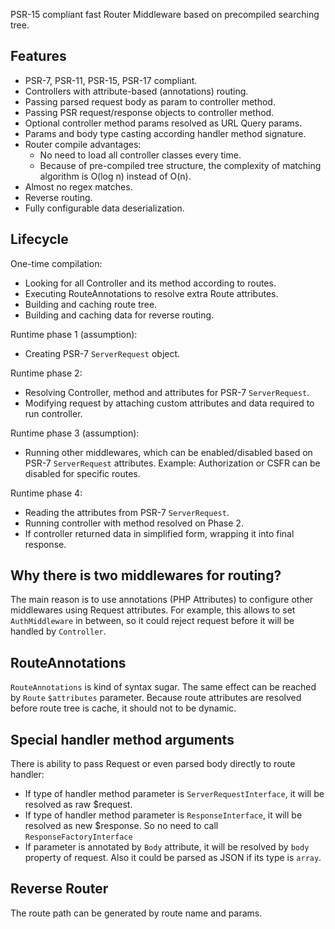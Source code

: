 PSR-15 compliant fast Router Middleware based on precompiled searching tree.

## Features
- PSR-7, PSR-11, PSR-15, PSR-17 compliant.
- Controllers with attribute-based (annotations) routing.
- Passing parsed request body as param to controller method.
- Passing PSR request/response objects to controller method.
- Optional controller method params resolved as URL Query params.
- Params and body type casting according handler method signature.
- Router compile advantages:
  - No need to load all controller classes every time.
  - Because of pre-compiled tree structure, the complexity of matching algorithm is O(log n) instead of O(n).
- Almost no regex matches.
- Reverse routing.
- Fully configurable data deserialization.

## Lifecycle

One-time compilation:
- Looking for all Controller and its method according to routes.
- Executing RouteAnnotations to resolve extra Route attributes.
- Building and caching route tree.
- Building and caching data for reverse routing.

Runtime phase 1 (assumption):
- Creating PSR-7 `ServerRequest` object.

Runtime phase 2:
- Resolving Controller, method and attributes for PSR-7 `ServerRequest`.
- Modifying request by attaching custom attributes and data required to run controller.

Runtime phase 3 (assumption):
- Running other middlewares, which can be enabled/disabled based on PSR-7 `ServerRequest` attributes.
  Example: Authorization or CSFR can be disabled for specific routes.

Runtime phase 4:
- Reading the attributes from PSR-7 `ServerRequest`.
- Running controller with method resolved on Phase 2.
- If controller returned data in simplified form, wrapping it into final response.

## Why there is two middlewares for routing?

The main reason is to use annotations (PHP Attributes) to configure other middlewares using Request attributes.
For example, this allows to set `AuthMiddleware` in between, so it could reject request before it will be handled by `Controller`.

## RouteAnnotations

`RouteAnnotations` is kind of syntax sugar. The same effect can be reached by `Route` `$attributes` parameter.
Because route attributes are resolved before route tree is cache, it should not to be dynamic.

## Special handler method arguments

There is ability to pass Request or even parsed body directly to route handler:

- If type of handler method parameter is `ServerRequestInterface`, it will be resolved as raw $request.
- If type of handler method parameter is `ResponseInterface`, it will be resolved as new $response. So no need to call `ResponseFactoryInterface`
- If parameter is annotated by `Body` attribute, it will be resolved by `body` property of request. Also it could be parsed as JSON if its type is `array`.

## Reverse Router

The route path can be generated by route name and params.